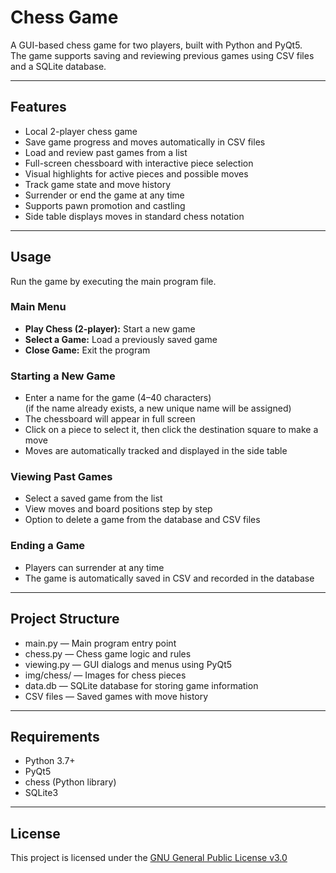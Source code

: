 # Chess Game

A GUI-based chess game for two players, built with Python and PyQt5.  
The game supports saving and reviewing previous games using CSV files and a SQLite database.

---

## Features

- Local 2-player chess game
- Save game progress and moves automatically in CSV files
- Load and review past games from a list
- Full-screen chessboard with interactive piece selection
- Visual highlights for active pieces and possible moves
- Track game state and move history
- Surrender or end the game at any time
- Supports pawn promotion and castling
- Side table displays moves in standard chess notation

---

## Usage

Run the game by executing the main program file.

### Main Menu

- **Play Chess (2-player):** Start a new game
- **Select a Game:** Load a previously saved game
- **Close Game:** Exit the program

### Starting a New Game

- Enter a name for the game (4–40 characters)  
  (if the name already exists, a new unique name will be assigned)
- The chessboard will appear in full screen
- Click on a piece to select it, then click the destination square to make a move
- Moves are automatically tracked and displayed in the side table

### Viewing Past Games

- Select a saved game from the list
- View moves and board positions step by step
- Option to delete a game from the database and CSV files

### Ending a Game

- Players can surrender at any time
- The game is automatically saved in CSV and recorded in the database

---

## Project Structure

- main.py — Main program entry point
- chess.py — Chess game logic and rules
- viewing.py — GUI dialogs and menus using PyQt5
- img/chess/ — Images for chess pieces
- data.db — SQLite database for storing game information
- CSV files — Saved games with move history

---

## Requirements

- Python 3.7+
- PyQt5
- chess (Python library)
- SQLite3

---

## License

This project is licensed under the [GNU General Public License v3.0](https://www.gnu.org/licenses/gpl-3.0.html)
